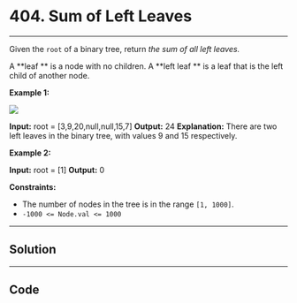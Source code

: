 # 404. Sum of Left Leaves

---

Given the `root` of a binary tree, return _the sum of all left leaves._

A **leaf ** is a node with no children. A **left leaf ** is a leaf that is the left child of another node.

 

**Example 1:**

![](https://assets.leetcode.com/uploads/2021/04/08/leftsum-tree.jpg)


**Input:** root = [3,9,20,null,null,15,7]
**Output:** 24
**Explanation:** There are two left leaves in the binary tree, with values 9 and 15 respectively.


**Example 2:**


**Input:** root = [1]
**Output:** 0


 

**Constraints:**

  * The number of nodes in the tree is in the range `[1, 1000]`.
  * `-1000 <= Node.val <= 1000`

---

## Solution



---

## Code
```python


```
